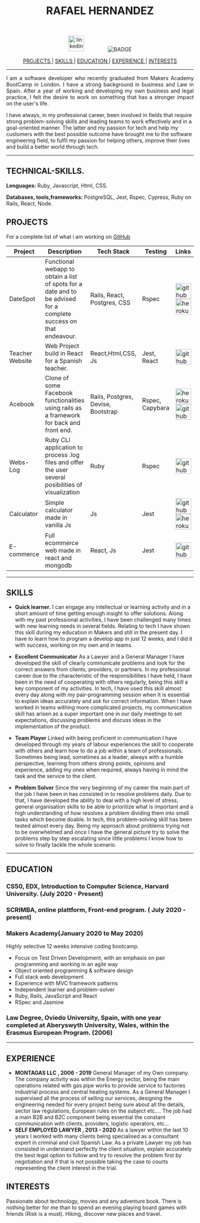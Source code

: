  <br>

<h1 align="center">RAFAEL HERNANDEZ</h1>

<br>

<p align="center">
  <a href="https://www.linkedin.com/in/rafael-hernandez-garcia-82705baa/">
    <img src="./images/Linkedin_Logo.png" alt="linkedin" hspace="30" height="42" width="42"></a>
  <img src="https://img.shields.io/badge/Ready-for%20Develop!-blue" alt="BADGE" hspace="30">
</p>

<div align="center">

[ PROJECTS ](#projects) |
[ SKILLS ](#skills) |
[ EDUCATION ](#education) |
[ EXPERIENCE ](#experience) |
[ INTERESTS ](#interests)

</div>

***
<p align = "justify">I am a software developer who recently graduated from Makers Academy BootCamp in London. I have a strong background in business and Law in Spain. After a year of working and developing my own business and legal practice, I felt the desire to work on something that has a stronger impact on the user's life.

</p>

<p align ="jusfify">I have always, in my professional career, been involved in fields that require strong problem-solving skills and leading teams to work effectively and in a goal-oriented manner. The latter and my passion for tech and help my customers with the best possible outcome have brought me to the software engineering field, to fulfil my passion for helping others, improve their lives and build a better world through tech.
</p>


***

## TECHNICAL-SKILLS.

<strong>Lenguages: </strong> Ruby, Javascript, Html, CSS.

<strong>Databases, tools,frameworks: </strong> PostgreSQL, Jest, Rspec, Cypress, Ruby on Rails, React, Node.


## PROJECTS
For a complete list of what i am working on [GitHub](https://github.com/rafahg)


Project | Description | Tech Stack | Testing | Links
--- | --- | --- | --- | ---
DateSpot | Functional webapp to obtain a list of spots for a date and to be advised for a complete success on that endeavour. | Rails, React, Postgres, CSS | Rspec | <a href="https://github.com/rafahg/travel-final-project"><img alt="github" src="./images/Github_Logo.png" height="42" width="42"> </a><a href="https://datespot-app.herokuapp.com/"><img alt="heroku" src="./images/Heroku_Logo.png" height="42" width="42"> </a>
Teacher Website | Web Project build in React for a Spanish teacher. | React,Html,CSS, Js | Jest, React | <a href="https://rafahg.github.io/react-example-website/"><img alt="github-pages" src="./images/Github_Logo.png" height="42" width="42"> </a>
Acebook | Clone of some Facebook functionalities using rails as a framework for back and front end. | Rails, Postgres, Devise, Bootstrap | Rspec, Capybara | <a href="https://the-undefined-method.herokuapp.com/users/sign_in"><img alt="heroku" src="./images/Heroku_Logo.png" height="42" width="42"> </a><a href="https://github.com/rafahg/acebook-theUndefinedMethod"><img alt="github" src="./images/Github_Logo.png" height="42" width="42"> </a>
Webs-Log |Ruby CLI application to process .log files and offer the user several posibilities of visualization | Ruby | Rspec | <a href="https://github.com/rafahg/Ruby-app-Backend"><img alt="github" src="./images/Github_Logo.png" height="42" width="42"> </a>
Calculator |Simple calculator made in vanilla Js| Js | Jest | <a href="https://github.com/rafahg/calculator-project"><img alt="github" src="./images/Github_Logo.png" height="42" width="42"> </a><a href="https://rafahg.github.io/calculator-project/"><img alt="heroku" src="./images/Github_Logo.png" height="42" width="42"> </a>
E-commerce |Full ecommerce web made in react and mongodb| React, Js | Jest | <a href="https://github.com/dariathompson/pro-rate"><img alt="github" src="./images/Github_Logo.png" height="42" width="42"> </a>


***

## SKILLS

- <b>Quick learner.</b>
I can engage any intellectual or learning activity and in a short amount of time getting enough insight to offer solutions. Along with my past professional activities, I have been challenged many times with new learning needs in several fields. Relating to tech I have shown this skill during my education in Makers and still in the present day. I have to learn how to program a develop app in just 12 weeks, and I did it with success, working on my own and in teams.
- <b>Excellent Communicator</b>
As a Lawyer and a General Manager I have developed the skill of clearly communicate problems and look for the correct answers from clients, providers, or partners. In my professional career due to the characteristic of the responsibilities I have held, I have been in the need of cooperating with others regularly, being this skill a key component of my activities. In tech, I have used this skill almost every day along with my pair-programming session when It is essential to explain ideas accurately and ask for correct information. When I have worked in teams withing more complicated projects, my communication skill has arisen as a super important one in our daily meetings to set expectations, discussing problems and discuss ideas in the implementation of the product.

- <b>Team Player</b>
Linked with being proficient in communication I have developed through my years of labour experiences the skill to cooperate with others and learn how to do a job within a team of professionals. Sometimes being lead, sometimes as a leader, always with a humble perspective, learning from others strong points, opinions and experience, adding my ones when required, always having in mind the task and the service to the client.
- <b>Problem Solver</b>
 Since the very beginning of my career the main part of the job I have been in has consisted in to resolve problems daily. Due to that, I have developed the ability to deal with a high level of stress, general organisation skills to be able to prioritize what is important and a high understanding of how resolves a problem dividing them into small tasks which become doable. In tech, this problem-solving skill has been tested almost every day. Being my approach about problems trying not to be overwhelmed and once I have the general picture try to solve the problems step by step escalating since little problems I know how to solve to finally tackle the whole scenario.
***

## EDUCATION

### CS50, EDX, Introduction to Computer Science, Harvard University. (July 2020 - Present)

### SCRIMBA, online plattform, Front-end program. ( July 2020 - present)

### Makers Academy(January 2020 to May 2020)

Highly selective 12 weeks intensive coding bootcamp.

- Focus on Test Driven Development, with an emphasis on pair programming and working in an agile way
- Object oriented programming & software design
- Full stack web development
- Experience with MVC framework patterns
- Independent learner and problem-solver
- Ruby, Rails, JavaScript and React
- RSpec and Jasmine

### Law Degree, Oviedo University, Spain, with one year completed at Aberyswyth University, Wales, within the Erasmus European Program. (2006)
***

## EXPERIENCE

-  <b>MONTAGAS LLC , 2006 - 2019</b>
General Manager of my Own company. The company activity was within the Energy sector, being the main operations related with gas pipe works to provide service to factories industrial process and central heating systems. As a General Manager I supervised all the process of selling our services, designing the engineering needed for every project being sure about all the details, sector law regulations, European rules on the subject etc....
The job had a main B2B and B2C component being essential the constant communication with clients, providers, logistic operators, etc...
-  <b> SELF EMPLOYED LAWYER , 2013 - 2020 </b>
As a lawyer within the last 10 years I worked with many clients being specialised as a consultant expert in criminal and civil Spanish Law. As a private Lawyer my job has consisted in understand perfectly the client situation, explain accurately the best legal option to follow and try to resolve the problem first by negotiation and if that is not possible taking the case to courts representing the client interest in the trial.

## INTERESTS
Passionate about technology, movies and any adventure book. There is nothing better for me than to spend an evening playing board games with friends (Risk is a must). Hiking, discover new places and travel.
